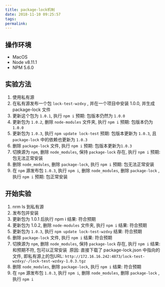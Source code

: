 ```yaml
---
title: package-lock机制
date: 2018-11-10 09:25:57
tags:
permalink:
---
```


## 操作环境
- MacOS
- Node v8.11.1
- NPM 5.6.0

## 实验方法
1. 使用私有源
2. 在私有源发布一个包 `lock-test-wzdxy` , 并在一个项目中安装 1.0.0, 并生成 package-lock 文件
3. 更新这个包为 `1.0.1`, 执行 `npm i`
    预期: 包版本仍然为 `1.0.0`
4. 更新包为 `1.0.2`, 删除 `node-modules` 文件夹, 执行 `npm i`
    预期: 包版本仍为 `1.0.0`
5. 更新包为 `1.0.3`, 执行 `npm update lock-test`
    预期: 包版本更新为 `1.0.3`, 且 `package-lock` 中的依赖也更新为 `1.0.3`
6. 删除 `package-lock` 文件, 执行 `npm i`
    预期: 包版本更新为`1.0.3`
7. 切换源为 `npm`, 删除 `node_modules`, 保持 `package-lock` 存在, 执行 `npm i`
    预期: 包无法正常安装
8. 删除 `node_modules`, 删除 `package-lock`, 执行 `npm i`
    预期: 包无法正常安装
9. 在 `npm` 源发布包 `1.0.3`, 执行 `npm i`, 删除 `node_modules`, 删除 `package-lock` , 执行 `npm i`
    预期: 包正常安装

## 开始实验
1. nrm ls 到私有源
2. 发布包并安装
3. 更新包为 1.0.1 后执行 npm i
    结果: 符合预期
    ![]()
4. 更新包为 1.0.2, 删除 `node-modules` 文件夹, 执行 `npm i`
    结果: 符合预期
    ![]()
5. 更新包为 `1.0.3`, 执行 `npm update lock-test-wzdxy`
    结果: 符合预期
    ![]()
6. 删除 `package-lock` 文件, 执行 `npm i`
    结果: 符合预期
7. 切换源为 `npm`, 删除 `node_modules`, 保持 `package-lock` 存在, 执行 `npm i`
    结果: 和预期不符, 包可以正常安装
    ![]()
    原因: 直接下载了 package-lock.json 中指向的文件, 即私有源上的包URL: `http://172.16.16.242:4873/lock-test-wzdxy/-/lock-test-wzdxy-1.0.3.tgz`
8. 删除 `node_modules`, 删除 `package-lock`, 执行 `npm i`
    结果: 符合预期
    ![]()
9. 在 `npm` 源发布包 `1.0.3`, 执行 `npm i`, 删除 `node_modules`, 删除 `package-lock` , 执行 `npm i`